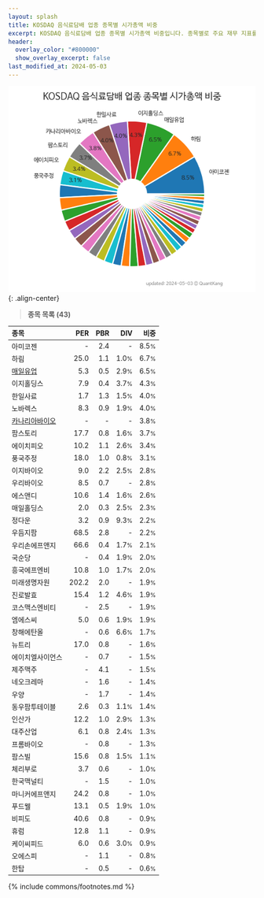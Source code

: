 ```yaml
---
layout: splash
title: KOSDAQ 음식료담배 업종 종목별 시가총액 비중
excerpt: KOSDAQ 음식료담배 업종 종목별 시가총액 비중입니다. 종목별로 주요 재무 지표를 함께 표시합니다.
header:
  overlay_color: "#800000"
  show_overlay_excerpt: false
last_modified_at: 2024-05-03
---
```



![KOSDAQ 음식료담배 업종 종목별 시가총액 비중](/stats/sector/images/kosdaq_업종_음식료담배_종목.png){: .align-center}


> **종목 목록 (43)**<a id="list"></a>

| **종목** | **PER** | **PBR** | **DIV** | **비중** |
| :------- | ------: | ------: | ------: | -------: |
| 아미코젠 | - | 2.4 | - | 8.5<small>%</small> |
| 하림 | 25.0 | 1.1 | 1.0<small>%</small> | 6.7<small>%</small> |
| [매일유업](/267980/) | 5.3 | 0.5 | 2.9<small>%</small> | 6.5<small>%</small> |
| 이지홀딩스 | 7.9 | 0.4 | 3.7<small>%</small> | 4.3<small>%</small> |
| 한일사료 | 1.7 | 1.3 | 1.5<small>%</small> | 4.0<small>%</small> |
| 노바렉스 | 8.3 | 0.9 | 1.9<small>%</small> | 4.0<small>%</small> |
| [카나리아바이오](/016790/) | - | - | - | 3.8<small>%</small> |
| 팜스토리 | 17.7 | 0.8 | 1.6<small>%</small> | 3.7<small>%</small> |
| 에이치피오 | 10.2 | 1.1 | 2.6<small>%</small> | 3.4<small>%</small> |
| 풍국주정 | 18.0 | 1.0 | 0.8<small>%</small> | 3.1<small>%</small> |
| 이지바이오 | 9.0 | 2.2 | 2.5<small>%</small> | 2.8<small>%</small> |
| 우리바이오 | 8.5 | 0.7 | - | 2.8<small>%</small> |
| 에스앤디 | 10.6 | 1.4 | 1.6<small>%</small> | 2.6<small>%</small> |
| 매일홀딩스 | 2.0 | 0.3 | 2.5<small>%</small> | 2.3<small>%</small> |
| 정다운 | 3.2 | 0.9 | 9.3<small>%</small> | 2.2<small>%</small> |
| 우듬지팜 | 68.5 | 2.8 | - | 2.2<small>%</small> |
| 우리손에프앤지 | 66.6 | 0.4 | 1.7<small>%</small> | 2.1<small>%</small> |
| 국순당 | - | 0.4 | 1.9<small>%</small> | 2.0<small>%</small> |
| 흥국에프엔비 | 10.8 | 1.0 | 1.7<small>%</small> | 2.0<small>%</small> |
| 미래생명자원 | 202.2 | 2.0 | - | 1.9<small>%</small> |
| 진로발효 | 15.4 | 1.2 | 4.6<small>%</small> | 1.9<small>%</small> |
| 코스맥스엔비티 | - | 2.5 | - | 1.9<small>%</small> |
| 엠에스씨 | 5.0 | 0.6 | 1.9<small>%</small> | 1.9<small>%</small> |
| 창해에탄올 | - | 0.6 | 6.6<small>%</small> | 1.7<small>%</small> |
| 뉴트리 | 17.0 | 0.8 | - | 1.6<small>%</small> |
| 에이치엘사이언스 | - | 0.7 | - | 1.5<small>%</small> |
| 제주맥주 | - | 4.1 | - | 1.5<small>%</small> |
| 네오크레마 | - | 1.6 | - | 1.4<small>%</small> |
| 우양 | - | 1.7 | - | 1.4<small>%</small> |
| 동우팜투테이블 | 2.6 | 0.3 | 1.1<small>%</small> | 1.4<small>%</small> |
| 인산가 | 12.2 | 1.0 | 2.9<small>%</small> | 1.3<small>%</small> |
| 대주산업 | 6.1 | 0.8 | 2.4<small>%</small> | 1.3<small>%</small> |
| 프롬바이오 | - | 0.8 | - | 1.3<small>%</small> |
| 팜스빌 | 15.6 | 0.8 | 1.5<small>%</small> | 1.1<small>%</small> |
| 체리부로 | 3.7 | 0.6 | - | 1.0<small>%</small> |
| 한국맥널티 | - | 1.5 | - | 1.0<small>%</small> |
| 마니커에프앤지 | 24.2 | 0.8 | - | 1.0<small>%</small> |
| 푸드웰 | 13.1 | 0.5 | 1.9<small>%</small> | 1.0<small>%</small> |
| 비피도 | 40.6 | 0.8 | - | 0.9<small>%</small> |
| 휴럼 | 12.8 | 1.1 | - | 0.9<small>%</small> |
| 케이씨피드 | 6.0 | 0.6 | 3.0<small>%</small> | 0.9<small>%</small> |
| 오에스피 | - | 1.1 | - | 0.8<small>%</small> |
| 한탑 | - | 0.5 | - | 0.6<small>%</small> |

{% include commons/footnotes.md %}
